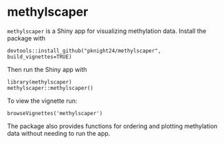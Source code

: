# methylscaper

`methylscaper` is a Shiny app for visualizing methylation data. Install the package with 

```{r}
devtools::install_github("pknight24/methylscaper", build_vignettes=TRUE)
```

Then run the Shiny app with

```{r}
library(methylscaper)
methylscaper::methylscaper()
```

To view the vignette run:
```{r}
browseVignettes('methylscaper')
```

The package also provides functions for ordering and plotting methylation data without needing to run the app.
